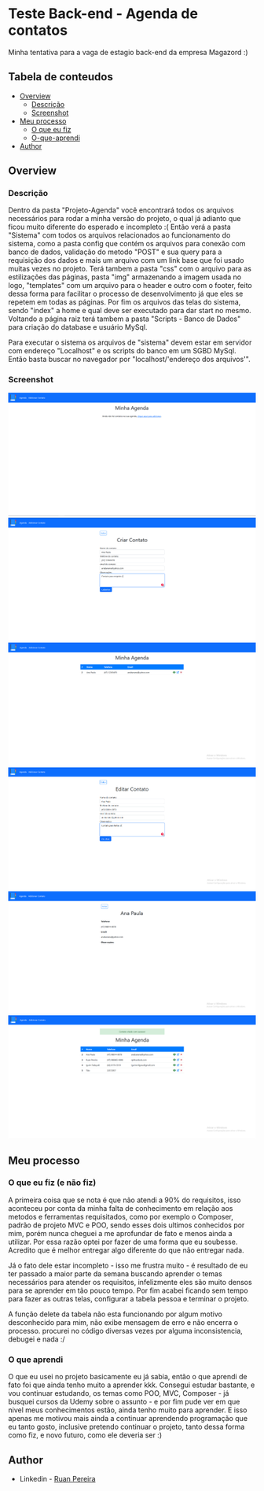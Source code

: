 # Teste Back-end - Agenda de contatos

Minha tentativa para a vaga de estagio back-end da empresa Magazord :)

## Tabela de conteudos

- [Overview](#overview)
  - [Descrição](#Descrição)
  - [Screenshot](#screenshot)
- [Meu processo](#meu-processo)
  - [O que eu fiz](#O-que-eu-fiz)
  - [O-que-aprendi](#O-que-aprendi)
- [Author](#author)

## Overview

### Descrição

Dentro da pasta "Projeto-Agenda" você encontrará todos os arquivos necessários para rodar a minha versão do projeto, o qual já adianto que ficou muito diferente do esperado e incompleto :(
Então verá a pasta "Sistema" com todos os arquivos relacionados ao funcionamento do sistema, como a pasta config que contém os arquivos para conexão com banco de dados, validação do metodo "POST" e sua query para a requisição dos dados e mais um arquivo com um link base que foi usado muitas vezes no projeto. Terá tambem a pasta "css" com o arquivo para as estilizações das páginas, pasta "img" armazenando a imagem usada no logo, "templates" com um arquivo para o header e outro com o footer, feito dessa forma para facilitar o processo de desenvolvimento já que eles se repetem em todas as páginas.
Por fim os arquivos das telas do sistema, sendo "index" a home e qual deve ser executado para dar start no mesmo.
Voltando a página raiz terá tambem a pasta "Scripts - Banco de Dados" para criação do database e usuário MySql.

Para executar o sistema os arquivos de "sistema" devem estar em servidor com endereço "Localhost" e os scripts do banco em um SGBD MySql. Então basta buscar no navegador por "localhost/'endereço dos arquivos'".

### Screenshot

![](./img-readme/Capturar.PNG)
![](./img-readme/Capturar2.PNG)
![](./img-readme/Capturar3.PNG)
![](./img-readme/Capturar4.PNG)
![](./img-readme/Capturar5.PNG)
![](./img-readme/Capturar6.PNG)

## Meu processo

### O que eu fiz (e não fiz)

A primeira coisa que se nota é que não atendi a 90% do requisitos, isso aconteceu por conta da minha falta de conhecimento em relação aos metodos e ferramentas requisitados, como por exemplo o Composer, padrão de projeto MVC e POO, sendo esses dois ultimos conhecidos por mim, porém nunca cheguei a me aprofundar de fato e menos ainda a utilizar.
Por essa razão optei por fazer de uma forma que eu soubesse. Acredito que é melhor entregar algo diferente do que não entregar nada.

Já o fato dele estar incompleto - isso me frustra muito - é resultado de eu ter passado a maior parte da semana buscando aprender o temas necessários para atender os requisitos, infelizmente eles são muito densos para se aprender em tão pouco tempo. Por fim acabei ficando sem tempo para fazer as outras telas, configurar a tabela pessoa e terminar o projeto.

A função delete da tabela não esta funcionando por algum motivo desconhecido para mim, não exibe mensagem de erro e não encerra o processo.
procurei no código diversas vezes por alguma inconsistencia, debugei e nada :/

### O que aprendi

O que eu usei no projeto basicamente eu já sabia, então o que aprendi de fato foi que ainda tenho muito a aprender kkk.
Consegui estudar bastante, e vou continuar estudando, os temas como POO, MVC, Composer - já busquei cursos da Udemy sobre o assunto - e por fim pude ver em que nivel meus conhecimentos estão, ainda tenho muito para aprender. E isso apenas me motivou mais ainda a continuar aprendendo programação que eu tanto gosto, inclusive pretendo continuar o projeto, tanto dessa forma como fiz, e novo futuro, como ele deveria ser :)

## Author
- Linkedin - [Ruan Pereira](https://www.linkedin.com/in/ruan-pereira-651523237/)

